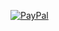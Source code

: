 [![PayPal][badge_paypal_donate]][paypal-donations]


[badge_paypal_donate]: https://raw.githubusercontent.com/vajahath/cloud-codes/master/badges/paypal_donate.svg
[paypal-donations]: https://paypal.me/vajahath
